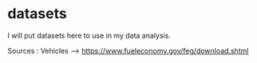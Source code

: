 # datasets
I will put datasets here to use in my data analysis.

Sources :
Vehicles --> https://www.fueleconomy.gov/feg/download.shtml
